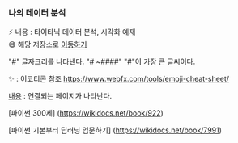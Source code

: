 ### 나의 데이터 분석
⚡ 내용 : 타이타닉 데이터 분석, 시각화 예재 <br>
😄 해당 저장소로 [이동하기](https://github.com/hyun50/MyDataAna) 

"#" 글자크리를 나타낸다.
"# ~####" "#"이 가장 큰 글씨이다.

:sparkles: : 이코티콘 참조
 https://www.webfx.com/tools/emoji-cheat-sheet/
 
 [내용](링크) : 연결되는 페이지가 나타난다.
 
 [파이썬 300제] (https://wikidocs.net/book/922)
 
 [파이썬 기본부터 딥러닝 입문하기] (https://wikidocs.net/book/7991)

<!--
**hyun50/hyun50** is a ✨ _special_ ✨ repository because its `README.md` (this file) appears on your GitHub profile.

Here are some ideas to get you started:

- 🔭 I’m currently working on ...
- 🌱 I’m currently learning ...
- 👯 I’m looking to collaborate on ...
- 🤔 I’m looking for help with ...
- 💬 Ask me about ...
- 📫 How to reach me: ...
- 😄 Pronouns: ...
- ⚡ Fun fact: ...
-->
